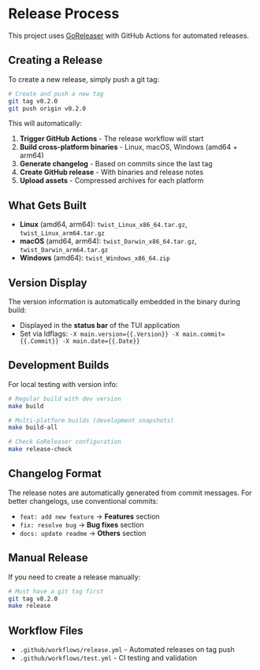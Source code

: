 # Release Process

This project uses [GoReleaser](https://goreleaser.com/) with GitHub Actions for automated releases.

## Creating a Release

To create a new release, simply push a git tag:

```bash
# Create and push a new tag
git tag v0.2.0
git push origin v0.2.0
```

This will automatically:

1. **Trigger GitHub Actions** - The release workflow will start
2. **Build cross-platform binaries** - Linux, macOS, Windows (amd64 + arm64)
3. **Generate changelog** - Based on commits since the last tag
4. **Create GitHub release** - With binaries and release notes
5. **Upload assets** - Compressed archives for each platform

## What Gets Built

- **Linux** (amd64, arm64): `twist_Linux_x86_64.tar.gz`, `twist_Linux_arm64.tar.gz`
- **macOS** (amd64, arm64): `twist_Darwin_x86_64.tar.gz`, `twist_Darwin_arm64.tar.gz`  
- **Windows** (amd64): `twist_Windows_x86_64.zip`

## Version Display

The version information is automatically embedded in the binary during build:

- Displayed in the **status bar** of the TUI application
- Set via ldflags: `-X main.version={{.Version}} -X main.commit={{.Commit}} -X main.date={{.Date}}`

## Development Builds

For local testing with version info:

```bash
# Regular build with dev version
make build

# Multi-platform builds (development snapshots)  
make build-all

# Check GoReleaser configuration
make release-check
```

## Changelog Format

The release notes are automatically generated from commit messages. For better changelogs, use conventional commits:

- `feat: add new feature` → **Features** section
- `fix: resolve bug` → **Bug fixes** section  
- `docs: update readme` → **Others** section

## Manual Release

If you need to create a release manually:

```bash
# Must have a git tag first
git tag v0.2.0
make release
```

## Workflow Files

- `.github/workflows/release.yml` - Automated releases on tag push
- `.github/workflows/test.yml` - CI testing and validation